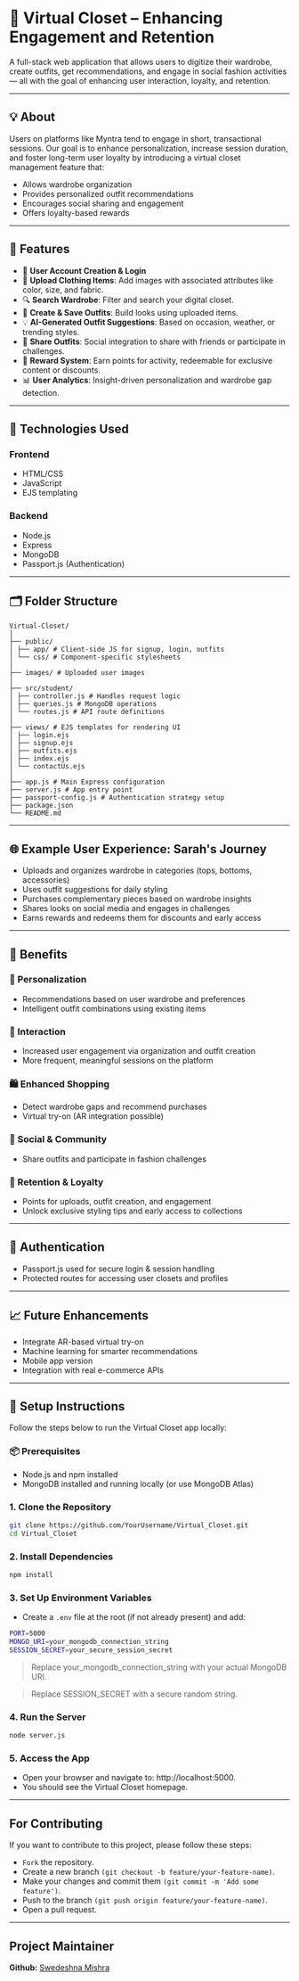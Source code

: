 # 👗 Virtual Closet – Enhancing Engagement and Retention

A full-stack web application that allows users to digitize their wardrobe, create outfits, get recommendations, and engage in social fashion activities — all with the goal of enhancing user interaction, loyalty, and retention.

---

## 💡 About

Users on platforms like Myntra tend to engage in short, transactional sessions. Our goal is to enhance personalization, increase session duration, and foster long-term user loyalty by introducing a virtual closet management feature that:

- Allows wardrobe organization
- Provides personalized outfit recommendations
- Encourages social sharing and engagement
- Offers loyalty-based rewards

---

## 🚀 Features

- 👤 **User Account Creation & Login**
- 🧥 **Upload Clothing Items**: Add images with associated attributes like color, size, and fabric.
- 🔍 **Search Wardrobe**: Filter and search your digital closet.
- 🧩 **Create & Save Outfits**: Build looks using uploaded items.
- 💡 **AI-Generated Outfit Suggestions**: Based on occasion, weather, or trending styles.
- 📲 **Share Outfits**: Social integration to share with friends or participate in challenges.
- 🎁 **Reward System**: Earn points for activity, redeemable for exclusive content or discounts.
- 📊 **User Analytics**: Insight-driven personalization and wardrobe gap detection.

---

## 🧠 Technologies Used

### Frontend
- HTML/CSS
- JavaScript
- EJS templating

### Backend
- Node.js
- Express
- MongoDB
- Passport.js (Authentication)

---

## 🗂 Folder Structure
```
Virtual-Closet/
│
├── public/
│ ├── app/ # Client-side JS for signup, login, outfits
│ └── css/ # Component-specific stylesheets
│
├── images/ # Uploaded user images
│
├── src/student/
│ ├── controller.js # Handles request logic
│ ├── queries.js # MongoDB operations
│ └── routes.js # API route definitions
│
├── views/ # EJS templates for rendering UI
│ ├── login.ejs
│ ├── signup.ejs
│ ├── outfits.ejs
│ ├── index.ejs
│ └── contactUs.ejs
│
├── app.js # Main Express configuration
├── server.js # App entry point
├── passport-config.js # Authentication strategy setup
├── package.json
└── README.md
```

---

## 🌐 Example User Experience: Sarah's Journey

- Uploads and organizes wardrobe in categories (tops, bottoms, accessories)
- Uses outfit suggestions for daily styling
- Purchases complementary pieces based on wardrobe insights
- Shares looks on social media and engages in challenges
- Earns rewards and redeems them for discounts and early access

---

## 🎯 Benefits

### 🧷 Personalization
- Recommendations based on user wardrobe and preferences
- Intelligent outfit combinations using existing items

### 💬 Interaction
- Increased user engagement via organization and outfit creation
- More frequent, meaningful sessions on the platform

### 🛍 Enhanced Shopping
- Detect wardrobe gaps and recommend purchases
- Virtual try-on (AR integration possible)

### 👥 Social & Community
- Share outfits and participate in fashion challenges

### 🏅 Retention & Loyalty
- Points for uploads, outfit creation, and engagement
- Unlock exclusive styling tips and early access to collections

---

## 🔐 Authentication

- Passport.js used for secure login & session handling
- Protected routes for accessing user closets and profiles

---

## 📈 Future Enhancements

- Integrate AR-based virtual try-on
- Machine learning for smarter recommendations
- Mobile app version
- Integration with real e-commerce APIs

---

## 🔧 Setup Instructions

Follow the steps below to run the Virtual Closet app locally:

### 📦 Prerequisites
- Node.js and npm installed
- MongoDB installed and running locally (or use MongoDB Atlas)

### 1. Clone the Repository

```bash
git clone https://github.com/YourUsername/Virtual_Closet.git
cd Virtual_Closet
```

### 2. Install Dependencies

```bash
npm install
```

### 3. Set Up Environment Variables
- Create a `.env` file at the root (if not already present) and add:
```bash
PORT=5000
MONGO_URI=your_mongodb_connection_string
SESSION_SECRET=your_secure_session_secret
```
> Replace your_mongodb_connection_string with your actual MongoDB URI.

> Replace SESSION_SECRET with a secure random string.

### 4. Run the Server

```bash
node server.js
```

### 5. Access the App
- Open your browser and navigate to: http://localhost:5000.
- You should see the Virtual Closet homepage.

---

## For Contributing
If you want to contribute to this project, please follow these steps:
- `Fork` the repository.
- Create a new branch `(git checkout -b feature/your-feature-name)`.
- Make your changes and commit them `(git commit -m 'Add some feature')`.
- Push to the branch `(git push origin feature/your-feature-name)`.
- Open a pull request.

---

## Project Maintainer
**Github:** [Swedeshna Mishra](https://github.com/SwedeshnaMishra)
